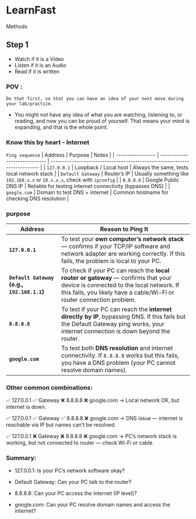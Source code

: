 # LearnFast
Methods
## Step 1
- Watch if it is a Video
- Listen if it is an Audio
- Read if it is written
### POV :
`Do that first, so that you can have an idea of your next move during your lab/practice.`
- You might not have any idea of what you are watching, listening to, or reading, and now you can be proud of yourself. That means your mind is expanding, and that is the whole point.
### Know this by heart - Internet
`Ping sequence`
| Address           | Purpose                       | Notes                                                                     |
| ----------------- | ----------------------------- | ------------------------------------------------------------------------- |
| `127.0.0.1`       | Loopback / Local host         | Always the same, tests local network stack                                |
| `Default Gateway` | Router’s IP                   | Usually something like `192.168.x.x` or `10.x.x.x`, check with `ipconfig` |
| `8.8.8.8`         | Google Public DNS IP          | Reliable for testing internet connectivity (bypasses DNS)                 |
| `google.com`      | Domain to test DNS + internet | Common hostname for checking DNS resolution                               |

### purpose
| Address                                     | Reason to Ping It                                                                                                                                                                                       |
| ------------------------------------------- | ------------------------------------------------------------------------------------------------------------------------------------------------------------------------------------------------------- |
| **`127.0.0.1`**                             | To test your **own computer’s network stack** — confirms if your TCP/IP software and network adapter are working correctly. If this fails, the problem is local to your PC.                             |
| **`Default Gateway` (e.g., `192.168.1.1`)** | To check if your PC can reach the **local router or gateway** — confirms that your device is connected to the local network. If this fails, you likely have a cable/Wi-Fi or router connection problem. |
| **`8.8.8.8`**                               | To test if your PC can reach the **internet directly by IP**, bypassing DNS. If this fails but the Default Gateway ping works, your internet connection is down beyond the router.                      |
| **`google.com`**                            | To test both **DNS resolution** and internet connectivity. If `8.8.8.8` works but this fails, you have a DNS problem (your PC cannot resolve domain names).                                             |

###  Other common combinations:
✅ 127.0.0.1 ✅ Gateway ❌ 8.8.8.8 ❌ google.com -> Local network OK, but internet is down.

✅ 127.0.0.1 ✅ Gateway ✅ 8.8.8.8 ❌ google.com -> DNS issue — internet is reachable via IP but names can't be resolved.

✅ 127.0.0.1 ❌ Gateway ❌ 8.8.8.8 ❌ google.com -> PC’s network stack is working, but not connected to router — check Wi-Fi or cable.

### Summary:
- 127.0.0.1: Is your PC’s network software okay?

- Default Gateway: Can your PC talk to the router?

- 8.8.8.8: Can your PC access the internet (IP level)?

- google.com: Can your PC resolve domain names and access the internet?
